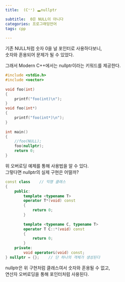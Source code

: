```yaml
---
title:  (C⁺⁺) 🕳nullptr

subtitle:  0은 NULL이 아니다
categories: 프로그래밍언어 
tags: cpp
 
---
```


  
  
기존 NULL처럼 숫자 0을 널 포인터로 사용하다보니,  
숫자와 혼용되어 문제가 될 수 있었다.  
  
그래서 Modern C++에서는 nullptr이라는 키워드를 제공한다.  
  
```cpp  
#include <stdio.h>  
#include <vector>  
  
void foo(int)  
{  
	printf("foo(int)\n");  
}  
void foo(int*)  
{  
	printf("foo(int*)\n");  
}  
  
int main()   
{  
	//foo(NULL);  
	foo(nullptr);  
	return 0;  
}  
```  
  
위 오버로딩 예제를 통해 사용법을 알 수 있다.  
그렇다면 nullptr의 실제 구현은 어떨까?  
  
```cpp  
const class    // 익명 클래스  
{  
    public:  
        template <typename T>  
        operator T*(void) const  
        {  
            return 0;  
        }  
  
        template <typename C, typename T>  
        operator T C::*(void) const  
        {  
            return 0;  
        }  
    private:  
        void operator&(void) const;  
} nullptr = {};    // 단 하나의 객체가 생성된다  
```  
  
nullptr은 위 구현처럼 클래스여서 숫자와 혼용될 수 없고,  
연산자 오버로딩을 통해 포인터처럼 사용된다.  

